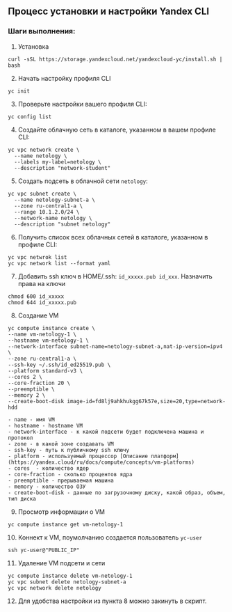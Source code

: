 ## Процесс установки и настройки Yandex CLI 
### Шаги выполнения:
1. Установка
```
curl -sSL https://storage.yandexcloud.net/yandexcloud-yc/install.sh | bash
```
2. Начать настройку профиля CLI
```
yc init
```
3. Проверьте настройки вашего профиля CLI:
```
yc config list
```
4. Создайте облачную сеть в каталоге, указанном в вашем профиле CLI:
```
yc vpc network create \
  --name netology \
  --labels my-label=netology \
  --description "network-student"
  ```
5. Создать подсеть в облачной сети `netology`:
```
yc vpc subnet create \
  --name netology-subnet-a \
  --zone ru-central1-a \
  --range 10.1.2.0/24 \
  --network-name netology \
  --description "subnet netology"
  ```
  6. Получить список всех облачных сетей в каталоге, указанном в профиле CLI: 
  ```
  yc vpc netwrok list
  yc vpc network list --format yaml
  ```
  7. Добавить ssh ключ в HOME/.ssh: `id_xxxxx.pub id_xxx`. Назначить права на ключи 
  ```
  chmod 600 id_xxxxx
  chmod 644 id_xxxxx.pub
  ```
  8. Создание VM
  ```
  yc compute instance create \
  --name vm-netology-1 \
  --hostname vm-netology-1 \
  --network-interface subnet-name=netology-subnet-a,nat-ip-version=ipv4 \
  --zone ru-central1-a \
  --ssh-key ~/.ssh/id_ed25519.pub \
  --platform standard-v3 \
  --cores 2 \
  --core-fraction 20 \
  --preemptible \
  --memory 2 \
  --create-boot-disk image-id=fd8lj9ahkhukgg67k57e,size=20,type=network-hdd
  ```

    - name - имя VM
    - hostname - hostname VM
    - network-interface - к какой подсети будет подключена машина и протокол
    - zone - в какой зоне создавать VM
    - ssh-key - путь к публичному ssh ключу
    - platform - используемый процессор [Описание платформ](https://yandex.cloud/ru/docs/compute/concepts/vm-platforms)
    - cores  - количество ядер
    - core-fraction - сколько процентов ядра
    - preemptible - прерываемая машина
    - memory - количество ОЗУ
    - create-boot-disk - данные по загрузочному диску, какой образ, объем, тип диска

  9. Просмотр информации о VM
  ```
  yc compute instance get vm-netology-1
  ```
  10. Коннект к VM, поумолчанию создается пользователь `yc-user`
  ```
  ssh yc-user@"PUBLIC_IP"
  ```
  11. Удаление VM подсети и сети
  ```
  yc compute instance delete vm-netology-1
  yc vpc subnet delete netology-subnet-a
  yc vpc network delete netology
  ```
  12. Для удобства настройки из пункта 8 можно закинуть в скрипт. 
